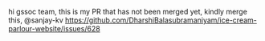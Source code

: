 hi gssoc team,
this is my PR that has not been merged yet, kindly merge this,
@sanjay-kv
https://github.com/DharshiBalasubramaniyam/ice-cream-parlour-website/issues/628
